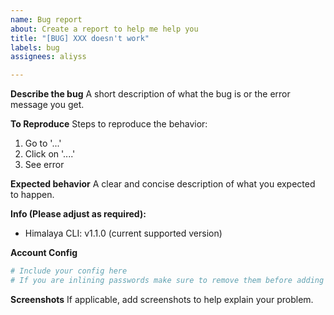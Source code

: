 ```yaml
---
name: Bug report
about: Create a report to help me help you
title: "[BUG] XXX doesn't work"
labels: bug
assignees: aliyss

---
```


**Describe the bug**
A short description of what the bug is or the error message you get.

**To Reproduce**
Steps to reproduce the behavior:
1. Go to '...'
2. Click on '....'
3. See error

**Expected behavior**
A clear and concise description of what you expected to happen.

**Info (Please adjust as required):**
 - Himalaya CLI: v1.1.0 (current supported version)

**Account Config**
```toml
# Include your config here
# If you are inlining passwords make sure to remove them before adding here.
```

**Screenshots**
If applicable, add screenshots to help explain your problem.
